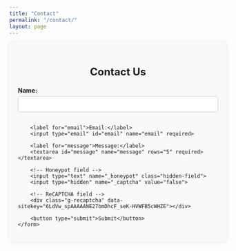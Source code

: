 ```yaml
---
title: "Contact"
permalink: "/contact/"
layout: page
---
```


<style>
    .contact-form {
        max-width: 600px;
        margin: 0 auto;
        padding: 20px;
        background-color: #f9f9f9;
        border-radius: 10px;
        box-shadow: 0 0 10px rgba(0, 0, 0, 0.1);
    }
    .contact-form h2 {
        margin-bottom: 20px;
        font-size: 24px;
        text-align: center;
    }
    .contact-form label {
        display: block;
        margin-bottom: 5px;
        font-weight: bold;
    }
    .contact-form input[type="text"],
    .contact-form input[type="email"],
    .contact-form textarea {
        width: 100%;
        padding: 10px;
        margin-bottom: 15px;
        border: 1px solid #ccc;
        border-radius: 5px;
    }
    .contact-form button {
        width: 100%;
        padding: 10px;
        background-color: #4CAF50;
        color: white;
        border: none;
        border-radius: 5px;
        cursor: pointer;
        font-size: 16px;
    }
    .contact-form button:hover {
        background-color: #45a049;
    }
    .hidden-field {
        display: none;
    }
</style>

<div class="contact-form">
    <h2>Contact Us</h2>
    <form action="https://formspree.io/f/mvoeejzy" method="POST">
        <label for="name">Name:</label>
        <input type="text" id="name" name="name" required>

        <label for="email">Email:</label>
        <input type="email" id="email" name="email" required>

        <label for="message">Message:</label>
        <textarea id="message" name="message" rows="5" required></textarea>

        <!-- Honeypot field -->
        <input type="text" name="_honeypot" class="hidden-field">
        <input type="hidden" name="_captcha" value="false">

        <!-- ReCAPTCHA field -->
        <div class="g-recaptcha" data-sitekey="6LdVw_spAAAAANE27bmDhcF_seK-HVWFB5cWHZE"></div>

        <button type="submit">Submit</button>
    </form>
</div>

<script src="https://www.google.com/recaptcha/api.js" async defer></script>
